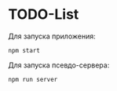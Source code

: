 # TODO-List

Для запуска приложения:

```
npm start
```

Для запуска псевдо-сервера:

```
npm run server
```
